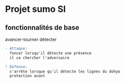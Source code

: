# Projet sumo SI

## fonctionnalités de base
  avancer-tourner
  détecter

```diff
- Attaque:
  foncer lorsqu'il détecte une présence
  il va chercher l'adversaire

! Défense:
  s'arrête lorsque qu'il détecte les lignes du dohyo
  protection avant
```
